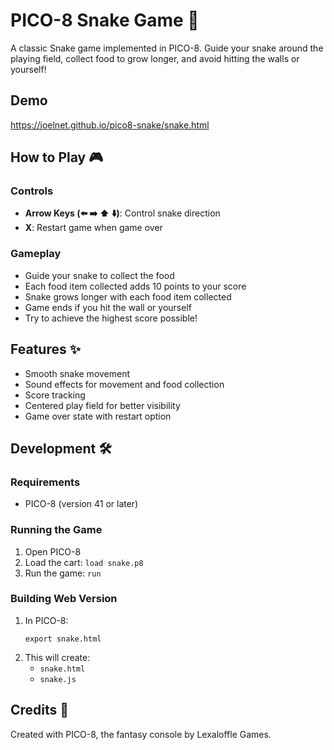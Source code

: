 # PICO-8 Snake Game 🐍

A classic Snake game implemented in PICO-8. Guide your snake around the playing field, collect food to grow longer, and avoid hitting the walls or yourself!

## Demo

https://joelnet.github.io/pico8-snake/snake.html

## How to Play 🎮

### Controls
- **Arrow Keys (⬅️ ➡️ ⬆️ ⬇️)**: Control snake direction
- **X**: Restart game when game over

### Gameplay
- Guide your snake to collect the food
- Each food item collected adds 10 points to your score
- Snake grows longer with each food item collected
- Game ends if you hit the wall or yourself
- Try to achieve the highest score possible!

## Features ✨

- Smooth snake movement
- Sound effects for movement and food collection
- Score tracking
- Centered play field for better visibility
- Game over state with restart option

## Development 🛠️

### Requirements
- PICO-8 (version 41 or later)

### Running the Game
1. Open PICO-8
2. Load the cart: `load snake.p8`
3. Run the game: `run`

### Building Web Version
1. In PICO-8:
   ```
   export snake.html
   ```
2. This will create:
   - `snake.html`
   - `snake.js`

## Credits 👏

Created with PICO-8, the fantasy console by Lexaloffle Games.
